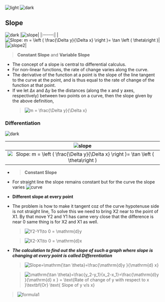 ![light](https://user-images.githubusercontent.com/12748752/132402912-1a2a215e-de2f-4536-b28e-e75197136af9.png)
![dark](https://user-images.githubusercontent.com/12748752/132402918-976c6cc7-cc94-4267-9513-b3937504eb63.png)

## Slope
![dark](https://user-images.githubusercontent.com/12748752/132402918-976c6cc7-cc94-4267-9513-b3937504eb63.png)
|![slope](https://upload.wikimedia.org/wikipedia/commons/thumb/c/c1/Wiki_slope_in_2d.svg/330px-Wiki_slope_in_2d.svg.png)|
|:-----:|
|<img src="https://latex.codecogs.com/svg.image?Slope:&space;m&space;=&space;\left&space;(&space;\frac{\Delta&space;y}{\Delta&space;x}&space;\right&space;)=&space;\tan&space;\left&space;(&space;&space;\theta\right&space;)" title="Slope: m = \left ( \frac{\Delta y}{\Delta x} \right )= \tan \left ( \theta\right )" />|
|![slope2](https://upload.wikimedia.org/wikipedia/commons/2/2d/Tangent_function_animation.gif)|

> **Constant Slope** and **Variable Slope**

* The concept of a slope is central to differential calculus. 
* For non-linear functions, the rate of change varies along the curve.
*  The derivative of the function at a point is the slope of the line tangent to the curve at the point, and is thus equal to the rate of change of the function at that point.
* If we let Δx and Δy be the distances (along the x and y axes, respectively) between two points on a curve, then the slope given by the above definition,
  > <img src="https://latex.codecogs.com/svg.image?m&space;=&space;\frac{\Delta&space;y}{\Delta&space;x}" title="m = \frac{\Delta y}{\Delta x}" />




### Differentiation 
![dark](https://user-images.githubusercontent.com/12748752/132402918-976c6cc7-cc94-4267-9513-b3937504eb63.png)

|![slope](https://upload.wikimedia.org/wikipedia/commons/thumb/c/c1/Wiki_slope_in_2d.svg/330px-Wiki_slope_in_2d.svg.png)|
|:-----:|
|<img src="https://latex.codecogs.com/svg.image?Slope:&space;m&space;=&space;\left&space;(&space;\frac{\Delta&space;y}{\Delta&space;x}&space;\right&space;)=&space;\tan&space;\left&space;(&space;&space;\theta\right&space;)" title="Slope: m = \left ( \frac{\Delta y}{\Delta x} \right )= \tan \left ( \theta\right )" />|

* > **Constant Slope**

* For straight line the slope remains constant but for the curve the slope varies
![curve](https://user-images.githubusercontent.com/12748752/133707232-b1982112-d383-4662-82ed-9376cf42f0b0.png)
* **Different slope at every point**
* The problem is how to make it tangent coz of the curve hypotenuse side is not straight line, To solve this we need to bring X2 near to the point of X1. By that move Y2 and Y1 has came very close that the difference is near 0 same thing is for  X2 and X1  as well.

  > <img src="https://latex.codecogs.com/svg.image?Y2-Y1\to&space;0&space;=&space;\mathrm{d}y" title="Y2-Y1\to 0 = \mathrm{d}y" />
  
  > <img src="https://latex.codecogs.com/svg.image?X2-X1\to&space;0&space;=&space;\mathrm{d}x" title="X2-X1\to 0 = \mathrm{d}x" />

* _**The calculation to find out the slope of such a graph where slope is changing at every point is called Differentiation**_

  > <img src="https://latex.codecogs.com/svg.image?Slope=\mathrm{\tan&space;\theta}=\frac{\mathrm{d}y&space;}{\mathrm{d}&space;x}" title="Slope=\mathrm{\tan \theta}=\frac{\mathrm{d}y }{\mathrm{d} x}" />

  > <img src="https://latex.codecogs.com/svg.image?&space;\mathrm{\tan&space;\theta}=\frac{y_2-y_1}{x_2-x_1}=\frac{\mathrm{d}y&space;}{\mathrm{d}&space;x&space;}&space;=&space;&space;&space;\text{Rate&space;of&space;change&space;of&space;y&space;with&space;respect&space;to&space;x&space;}\textbf{Or}&space;\text{&space;Slope&space;of&space;y&space;v/s&space;x}" title=" \mathrm{\tan \theta}=\frac{y_2-y_1}{x_2-x_1}=\frac{\mathrm{d}y }{\mathrm{d} x } = \text{Rate of change of y with respect to x }\textbf{Or} \text{ Slope of y v/s x}" />

> ![formula1](https://cdn1.byjus.com/wp-content/uploads/2020/09/Differentiation-formulas.png)

